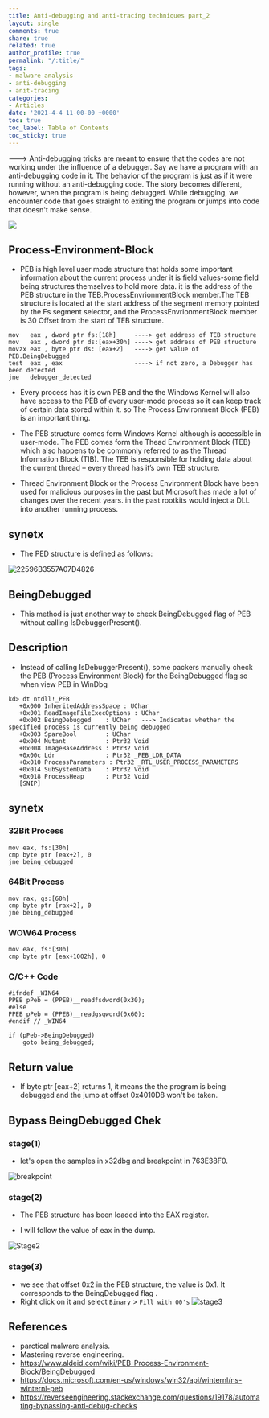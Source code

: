 ```yaml
---
title: Anti-debugging and anti-tracing techniques part_2
layout: single
comments: true
share: true
related: true
author_profile: true
permalink: "/:title/"
tags:
- malware analysis 
- anti-debugging
- anit-tracing
categories:
- Articles
date: '2021-4-4 11-00-00 +0000'
toc: true
toc_label: Table of Contents
toc_sticky: true
---
```

---> Anti-debugging tricks are meant to ensure that the codes are not working under the
influence of a debugger. Say we have a program with an anti-debugging code in it. The
behavior of the program is just as if it were running without an anti-debugging code. The
story becomes different, however, when the program is being debugged. While debugging,
we encounter code that goes straight to exiting the program or jumps into code that doesn't
make sense.

<!-- more -->

![](https://user-images.githubusercontent.com/74544712/113822522-d084c380-977d-11eb-8736-8614c55f27a2.png)

## Process-Environment-Block
 * PEB is high level user mode structure that holds some important information about the current process under it is field values-some field being structures
 themselves to hold more data. it is the address of the PEB structure in the TEB.ProcessEnvrionmentBlock member.The TEB structure is located at the start address of the
 segment memory pointed by the Fs segment selector, and the ProcessEnvrionmentBlock member is 30 Offset from the start 
 of TEB structure.
 
```
mov   eax , dword ptr fs:[18h]     ----> get address of TEB structure
mov   eax , dword ptr ds:[eax+30h] ----> get address of PEB structure
movzx eax , byte ptr ds: [eax+2]   ----> get value of PEB.BeingDebugged
test  eax , eax                    ----> if not zero, a Debugger has been detected
jne   debugger_detected
 ```

 * Every process has it is own PEB and the the Windows Kernel will also have access to the PEB of every user-mode process so it can keep track of certain
 data stored within it. so The Process Environment Block (PEB) is an important thing.
 


* The PEB structure comes form Windows Kernel although is accessible in user-mode. The PEB comes form the Thead Environment Block (TEB) which also
happens to be commonly referred to as the Thread Information Block (TIB). The TEB is responsible for holding data about the current thread – every
thread has it’s own TEB structure.



* Thread Environment Block or the Process Environment Block have been used for malicious purposes in the past but Microsoft 
has made a lot of changes over the recent years. in the past rootkits would inject a DLL into another running process. 

## synetx 
 * The PED structure is defined as follows:

![22596B3557A07D4826](https://user-images.githubusercontent.com/74544712/113814506-0f148100-9772-11eb-8ec0-e268e4dd9d83.png)

## BeingDebugged
* This method is just another way to check BeingDebugged flag of PEB without calling IsDebuggerPresent().
## Description

* Instead of calling IsDebuggerPresent(), some packers manually check the PEB (Process Environment Block) for the BeingDebugged flag so when view PEB in WinDbg

```
kd> dt ntdll!_PEB
   +0x000 InheritedAddressSpace : UChar
   +0x001 ReadImageFileExecOptions : UChar
   +0x002 BeingDebugged    : UChar   ---> Indicates whether the specified process is currently being debugged
   +0x003 SpareBool        : UChar
   +0x004 Mutant           : Ptr32 Void
   +0x008 ImageBaseAddress : Ptr32 Void
   +0x00c Ldr              : Ptr32 _PEB_LDR_DATA
   +0x010 ProcessParameters : Ptr32 _RTL_USER_PROCESS_PARAMETERS
   +0x014 SubSystemData    : Ptr32 Void
   +0x018 ProcessHeap      : Ptr32 Void
   [SNIP]
   ```
## synetx
### 32Bit Process
```
mov eax, fs:[30h]
cmp byte ptr [eax+2], 0
jne being_debugged

```
### 64Bit Process
```
mov rax, gs:[60h]
cmp byte ptr [rax+2], 0
jne being_debugged
```
### WOW64 Process
```
mov eax, fs:[30h]
cmp byte ptr [eax+1002h], 0
```
### C/C++ Code
```
#ifndef _WIN64
PPEB pPeb = (PPEB)__readfsdword(0x30);
#else
PPEB pPeb = (PPEB)__readgsqword(0x60);
#endif // _WIN64
 
if (pPeb->BeingDebugged)
    goto being_debugged;
```
## Return value
* If byte ptr [eax+2] returns 1, it means the the program is being debugged and the jump at offset 0x4010D8 won't be taken.
   

## Bypass BeingDebugged Chek
### stage(1)
* let's open the samples in x32dbg and breakpoint in 763E38F0.

![breakpoint](https://user-images.githubusercontent.com/74544712/113815852-23f21400-9774-11eb-99b0-c3367b0a1c01.PNG)

### stage(2)
* The PEB structure has been loaded into the EAX register.

* I will follow the value of eax in the dump.

![Stage2](https://user-images.githubusercontent.com/74544712/113817407-906e1280-9776-11eb-90e9-9a9f3b0eca85.PNG)

### stage(3)
* we see that offset 0x2 in the PEB structure, the value is 0x1. It corresponds to the BeingDebugged flag
.
* Right click on it and select ```Binary``` > ```Fill with 00's```
![stage3](https://user-images.githubusercontent.com/74544712/113818742-85b47d00-9778-11eb-8e92-31bf8a93b392.PNG)

## References 
* parctical malware analysis. 
* Mastering reverse engineering.
* https://www.aldeid.com/wiki/PEB-Process-Environment-Block/BeingDebugged
* https://docs.microsoft.com/en-us/windows/win32/api/winternl/ns-winternl-peb
* https://reverseengineering.stackexchange.com/questions/19178/automating-bypassing-anti-debug-checks
